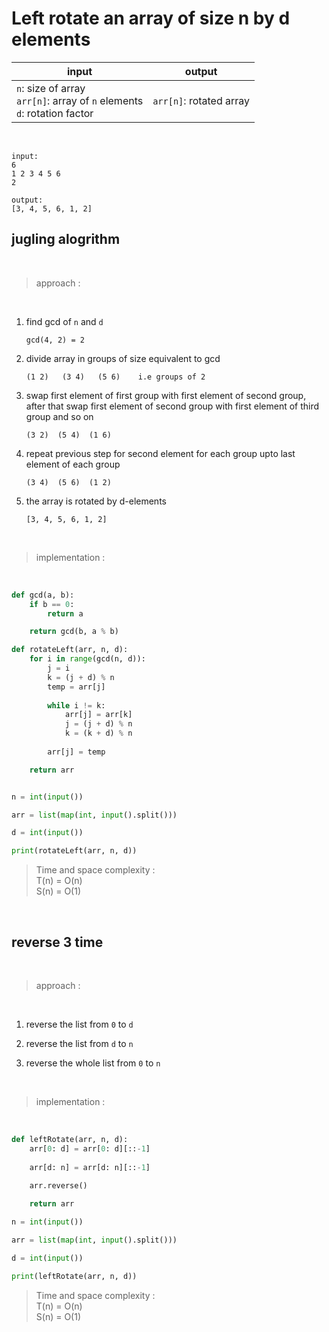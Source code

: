 # Left rotate an array of size n by d elements

| input | output |
| --- | --- |
| `n`: size of array<br>`arr[n]`: array of `n` elements<br>`d`: rotation factor | `arr[n]`: rotated array

<br>

```
input:
6
1 2 3 4 5 6
2

output:
[3, 4, 5, 6, 1, 2]
```
## jugling alogrithm

<br>

> approach :

<br>

1. find gcd of `n` and `d`
    ```
    gcd(4, 2) = 2
    ```
2. divide array in groups of size equivalent to gcd
    ```
    (1 2)   (3 4)   (5 6)    i.e groups of 2
    ```
3. swap first element of first group with first element of second group, after that swap first element of second group with first element of third group and so on
    ```
    (3 2)  (5 4)  (1 6)
    ```
4. repeat previous step for second element for each group upto last element of each group
    ```
    (3 4)  (5 6)  (1 2)
    ```
5. the array is rotated by d-elements
    ```
    [3, 4, 5, 6, 1, 2]
    ```
<br>

> implementation :

<br>

```python
def gcd(a, b):
    if b == 0:
        return a

    return gcd(b, a % b)

def rotateLeft(arr, n, d):
    for i in range(gcd(n, d)):
        j = i
        k = (j + d) % n
        temp = arr[j]
        
        while i != k:
            arr[j] = arr[k]
            j = (j + d) % n
            k = (k + d) % n
        
        arr[j] = temp

    return arr


n = int(input())

arr = list(map(int, input().split()))

d = int(input())

print(rotateLeft(arr, n, d))
```

> Time and space complexity :
<br>T(n) = O(n)
<br>S(n) = O(1)

<br>

## reverse 3 time

<br>

> approach :

<br>

1. reverse the list from `0` to `d`

2. reverse the list from `d` to `n`

3. reverse the whole list from `0` to `n`

<br>

> implementation :

<br>

```python
def leftRotate(arr, n, d):
    arr[0: d] = arr[0: d][::-1]
    
    arr[d: n] = arr[d: n][::-1]
    
    arr.reverse()

    return arr

n = int(input())

arr = list(map(int, input().split()))

d = int(input())

print(leftRotate(arr, n, d))
```

> Time and space complexity :
<br>T(n) = O(n)
<br>S(n) = O(1)